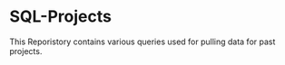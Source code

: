 # SQL-Projects

This Reporistory contains various queries used for pulling data for past projects. 
